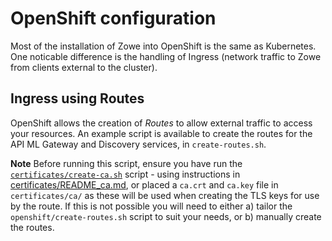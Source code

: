 # OpenShift configuration

Most of the installation of Zowe into OpenShift is the same as Kubernetes. One noticable difference is the handling of Ingress (network traffic to Zowe from clients external to the cluster).

## Ingress using Routes

OpenShift allows the creation of *Routes* to allow external traffic to access your resources. An example script is available to create the routes for the API ML Gateway and Discovery services, in `create-routes.sh`.

**Note** Before running this script, ensure you have run the [`certificates/create-ca.sh`](../certificates/create-ca.sh) script - using instructions in [certificates/README_ca.md](../certificates/README_ca.md), or placed a `ca.crt` and `ca.key` file in `certificates/ca/` as these will be used when creating the TLS keys for use by the route. If this is not possible you will need to either a) tailor the `openshift/create-routes.sh` script to suit your needs, or b) manually create the routes.